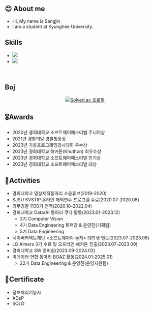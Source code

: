 ## 😊 About me
- Hi, My name is Sangjin
- I am a student at Kyunghee University.

## Skills
- <img src="https://img.shields.io/badge/C%2B%2B-00599C?style=flat-square&logo=C%2B%2B&logoColor=white"/>
- <img src="https://img.shields.io/badge/Python-3766AB?style=flat-square&logo=Python&logoColor=white"/>
<br/>
  

## Boj

<div align="center">

[![Solved.ac
프로필](http://mazassumnida.wtf/api/v2/generate_badge?boj=eu2525)](https://solved.ac/eu2525)
<br>

</div>

## 🎖️Awards
- 2020년 경희대학교 소프트웨어페스티벌 주니어상
- 2021년 경찰의날 경찰청장상
- 2023년 가을프로그래밍경시대회 우수상
- 2023년 경희대학교 해커톤(Khuthon) 최우수상
- 2023년 경희대학교 소프트웨어페스티벌 인기상
- 2023년 경희대학교 소프트웨어페스티벌 대상


## 🎯Activities
- 경희대학교 영상제작동아리 소융튜브(2019-2020)
- SJSU SVSTIP 온라인 해외연수 프로그램 수료(2020.07-2020.08)
- 의무경찰 1130기 전역(2020.10-2022.04)
- 경희대학교 Data/AI 동아리 쿠다 활동(2023.01-2023.12)
  - 3기 Computer Vision
  - 4기 Data Engineering 트랙장 & 운영진(기획팀)
  - 5기 Data Engineering
- 네이버커넥트재단 <소프트웨어야 놀자> 대학생 멘토(2023.07-2023.08)
- LG Aimers 3기 수료 및 오프라인 해커톤 진출(2023.07-2023.09)
- 경희대학교 SW 멤버쉽(2023.09-2024.02)
- 빅데이터 연합 동아리 BOAZ 활동(2024.01-2025.01)
  - 22기 Data Engineering & 운영진(운영지원팀)

## 📖Certificate
- 정보처리기능사
- ADsP
- SQLD
